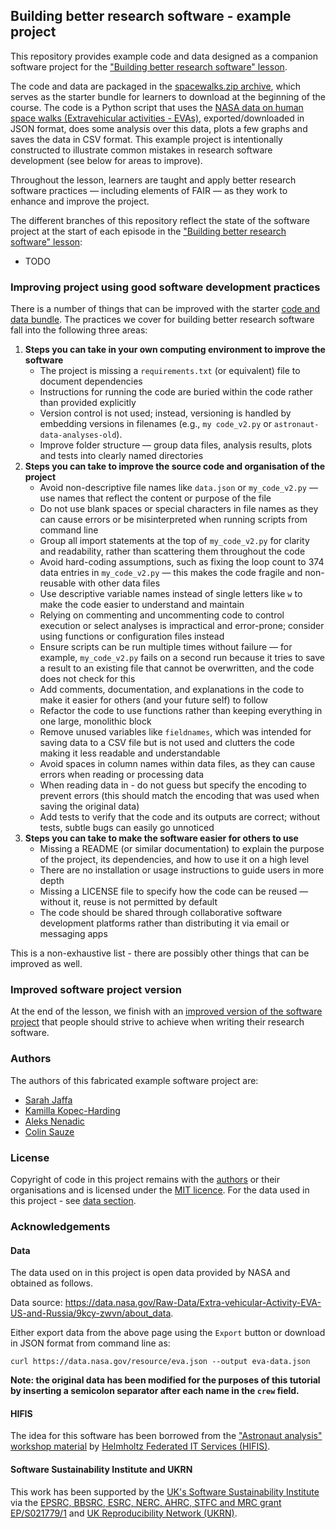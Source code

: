 ## Building better research software - example project

This repository provides example code and data designed as a companion software project for the ["Building better research software" lesson](https://github.com/carpentries-incubator/better-research-software).

The code and data are packaged in the [spacewalks.zip archive](./spacewalks.zip), which serves as the starter bundle for learners to download at the beginning of the course. 
The code is a Python script that uses the [NASA data on human space walks (Extravehicular activities - EVAs)](https://data.nasa.gov/Raw-Data/Extra-vehicular-Activity-EVA-US-and-Russia/9kcy-zwvn/data_preview), 
exported/downloaded in JSON format, does some analysis over this data, plots a few graphs and saves the data in CSV format. 
This example project is intentionally constructed to illustrate common mistakes in research software development (see below for areas to improve).

Throughout the lesson, learners are taught and apply better research software practices — including elements of FAIR — 
as they work to enhance and improve the project.

The different branches of this repository reflect the state of the software project at the start of each episode in the ["Building better research software" lesson](https://github.com/carpentries-incubator/better-research-software):

- TODO


### Improving project using good software development practices

There is a number of things that can be improved with the starter [code and data bundle](./spacewalks.zip). 
The practices we cover for building better research software fall into the following three areas:

1. **Steps you can take in your own computing environment to improve the software**
    - The project is missing a `requirements.txt` (or equivalent) file to document dependencies
    - Instructions for running the code are buried within the code rather than provided explicitly
    - Version control is not used; instead, versioning is handled by embedding versions in filenames (e.g., `my code_v2.py` or `astronaut-data-analyses-old`).
    - Improve folder structure — group data files, analysis results, plots and tests into clearly named directories
2. **Steps you can take to improve the source code and organisation of the project**
    - Avoid non-descriptive file names like `data.json` or `my_code_v2.py` — use names that reflect the content or purpose of the file
    - Do not use blank spaces or special characters in file names as they can cause errors or be misinterpreted when running scripts from command line
    - Group all import statements at the top of `my_code_v2.py` for clarity and readability, rather than scattering them throughout the code
    - Avoid hard-coding assumptions, such as fixing the loop count to 374 data entries in `my_code_v2.py` — this makes the code fragile and non-reusable with other data files
    - Use descriptive variable names instead of single letters like `w` to make the code easier to understand and maintain
    - Relying on commenting and uncommenting code to control execution or select analyses is impractical and error-prone; consider using functions or configuration files instead
    - Ensure scripts can be run multiple times without failure — for example, `my_code_v2.py` fails on a second run because it tries to save a result to an existing file that cannot be overwritten, and the code does not check for this
    - Add comments, documentation, and explanations in the code to make it easier for others (and your future self) to follow
    - Refactor the code to use functions rather than keeping everything in one large, monolithic block
    - Remove unused variables like `fieldnames`, which was intended for saving data to a CSV file but is not used and clutters the code making it less readable and understandable
    - Avoid spaces in column names within data files, as they can cause errors when reading or processing data
    - When reading data in - do not guess but specify the encoding to prevent errors (this should match the encoding that was used when saving the original data) 
    - Add tests to verify that the code and its outputs are correct; without tests, subtle bugs can easily go unnoticed
3. **Steps you can take to make the software easier for others to use**
    - Missing a README (or similar documentation) to explain the purpose of the project, its dependencies, and how to use it on a high level
    - There are no installation or usage instructions to guide users in more depth
    - Missing a LICENSE file to specify how the code can be reused — without it, reuse is not permitted by default
    - The code should be shared through collaborative software development platforms rather than distributing it via email or messaging apps

This is a non-exhaustive list - there are possibly other things that can be improved as well. 

### Improved software project version

At the end of the lesson, we finish with an [improved version of the software project](https://github.com/carpentries-incubator/bbrs-software-project/tree/final) that people should strive to achieve 
when writing their research software.

### Authors

The authors of this fabricated example software project are:

- [Sarah Jaffa](https://github.com/SJaffa)
- [Kamilla Kopec-Harding](https://github.com/kkh451)
- [Aleks Nenadic](https://github.com/anenadic/)
- [Colin Sauze](https://github.com/colinsauze)

### License

Copyright of code in this project remains with the [authors](#authors) or their organisations and is licensed under the [MIT licence](LICENSE). 
For the data used in this project - see [data section](#data).

### Acknowledgements

#### Data

The data used on in this project is open data provided by NASA and obtained as follows.

Data source: https://data.nasa.gov/Raw-Data/Extra-vehicular-Activity-EVA-US-and-Russia/9kcy-zwvn/about_data.

Either export data from the above page using the `Export` button or download in JSON format from command line as: 

`curl https://data.nasa.gov/resource/eva.json --output eva-data.json`

**Note: the original data has been modified for the purposes of this tutorial by inserting a semicolon separator after each name in the `crew` field.**

#### HIFIS 

The idea for this software has been borrowed from the ["Astronaut analysis" workshop material](https://gitlab.com/hifis/hifis-workshops/make-your-code-ready-for-publication/astronaut-analysis) 
by [Helmholtz Federated IT Services (HIFIS)](https://gitlab.com/hifis).

#### Software Sustainability Institute and UKRN

This work has been supported by the [UK's Software Sustainability Institute](https://software.ac.uk) via the [EPSRC, BBSRC, ESRC, NERC, AHRC, STFC and MRC grant EP/S021779/1](https://gow.epsrc.ukri.org/NGBOViewGrant.aspx?GrantRef=EP/S021779/1)
and [UK Reproducibility Network (UKRN)](https://www.ukrn.org/).
